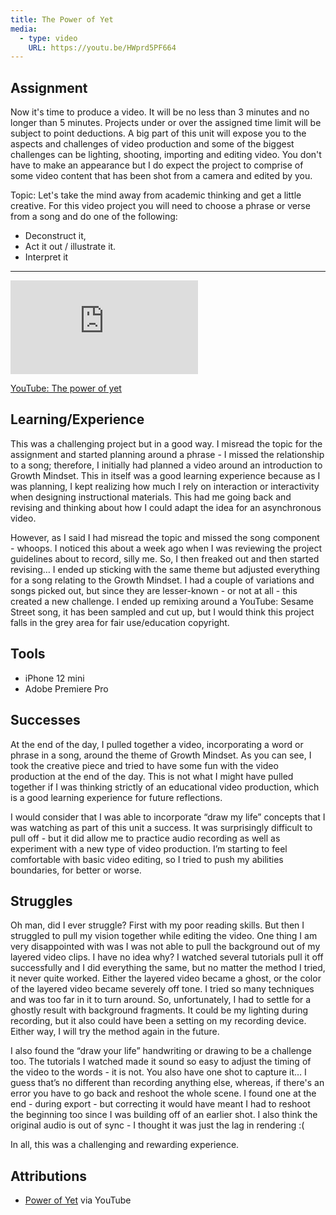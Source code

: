 ```yaml
---
title: The Power of Yet
media:
  - type: video
    URL: https://youtu.be/HWprd5PF664
---
```


## Assignment

Now it's time to produce a video. It will be no less than 3 minutes and no longer than 5 minutes. Projects under or over the assigned time limit will be subject to point deductions. A big part of this unit will expose you to the aspects and challenges of video production and some of the biggest challenges can be lighting, shooting, importing and editing video. You don't have to make an appearance but I do expect the project to comprise of some video content that has been shot from a camera and edited by you.

Topic: Let's take the mind away from academic thinking and get a little creative. For this video project you will need to choose a phrase or verse from a song and do one of the following:

-   Deconstruct it,
-   Act it out / illustrate it.
-   Interpret it

***

<div class="aspect-ratio aspect-ratio--16-9">
  <iframe class="aspect-ratio--content" src="https://www.youtube-nocookie.com/embed/HWprd5PF664" title="YouTube video player" frameborder="0" allow="accelerometer; autoplay; clipboard-write; encrypted-media; gyroscope; picture-in-picture" allowfullscreen></iframe>
</div>

[YouTube: The power of yet](https://youtu.be/HWprd5PF664)

## Learning/Experience

This was a challenging project but in a good way. I misread the topic for the assignment and started planning around a phrase - I missed the relationship to a song; therefore, I initially had planned a video around an introduction to Growth Mindset. This in itself was a good learning experience because as I was planning, I kept realizing how much I rely on interaction or interactivity when designing instructional materials. This had me going back and revising and thinking about how I could adapt the idea for an asynchronous video.

However, as I said I had misread the topic and missed the song component - whoops. I noticed this about a week ago when I was reviewing the project guidelines about to record, silly me. So, I then freaked out and then started revising… I ended up sticking with the same theme but adjusted everything for a song relating to the Growth Mindset. I had a couple of variations and songs picked out, but since they are lesser-known - or not at all - this created a new challenge. I ended up remixing around a YouTube: Sesame Street song, it has been sampled and cut up, but I would think this project falls in the grey area for fair use/education copyright.

## Tools

-   iPhone 12 mini
-   Adobe Premiere Pro

## Successes

At the end of the day, I pulled together a video, incorporating a word or phrase in a song, around the theme of Growth Mindset. As you can see, I took the creative piece and tried to have some fun with the video production at the end of the day. This is not what I might have pulled together if I was thinking strictly of an educational video production, which is a good learning experience for future reflections.

I would consider that I was able to incorporate “draw my life” concepts that I was watching as part of this unit a success. It was surprisingly difficult to pull off - but it did allow me to practice audio recording as well as experiment with a new type of video production. I’m starting to feel comfortable with basic video editing, so I tried to push my abilities boundaries, for better or worse.

## Struggles

Oh man, did I ever struggle? First with my poor reading skills. But then I struggled to pull my vision together while editing the video. One thing I am very disappointed with was I was not able to pull the background out of my layered video clips. I have no idea why? I watched several tutorials pull it off successfully and I did everything the same, but no matter the method I tried, it never quite worked. Either the layered video became a ghost, or the color of the layered video became severely off tone. I tried so many techniques and was too far in it to turn around. So, unfortunately, I had to settle for a ghostly result with background fragments. It could be my lighting during recording, but it also could have been a setting on my recording device. Either way, I will try the method again in the future.

I also found the “draw your life” handwriting or drawing to be a challenge too. The tutorials I watched made it sound so easy to adjust the timing of the video to the words - it is not. You also have one shot to capture it… I guess that’s no different than recording anything else, whereas, if there's an error you have to go back and reshoot the whole scene. I found one at the end - during export - but correcting it would have meant I had to reshoot the beginning too since I was building off of an earlier shot. I also think the original audio is out of sync - I thought it was just the lag in rendering :(

In all, this was a challenging and rewarding experience.

## Attributions

-   [Power of Yet](https://youtu.be/XLeUvZvuvAs) via YouTube

